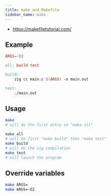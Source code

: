 ```yaml
---
title: make and Makefile
sidebar_name: make
---
```


- <https://makefiletutorial.com/>

## Example

```Makefile
ARGS=-O3

all: build test

build:
    zig cc main.c $(ARGS) -o main.out

test:
    ./main.out
```

## Usage

```sh
make
# will do the first entry so "make all"

make all
# will do first "make build" then "make test"
make build
# will do the zig compilation
make test
# will launch the program
```

## Override variables

```sh
make ARGS=
make ARGS=-O2
```
